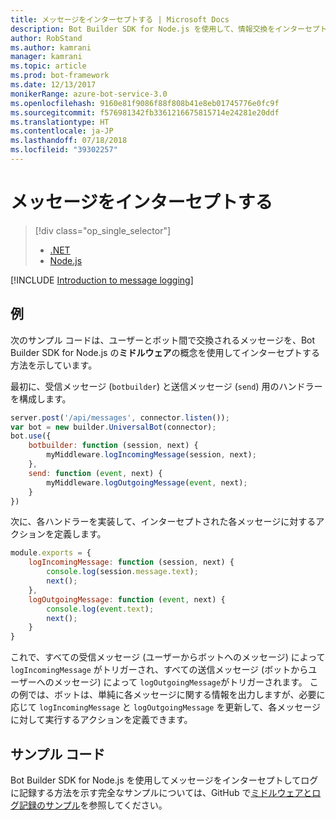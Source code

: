 ```yaml
---
title: メッセージをインターセプトする | Microsoft Docs
description: Bot Builder SDK for Node.js を使用して、情報交換をインターセプトして処理することで、ログやその他のレコードを作成する方法について説明します。
author: RobStand
ms.author: kamrani
manager: kamrani
ms.topic: article
ms.prod: bot-framework
ms.date: 12/13/2017
monikerRange: azure-bot-service-3.0
ms.openlocfilehash: 9160e81f9086f88f808b41e8eb01745776e0fc9f
ms.sourcegitcommit: f576981342fb3361216675815714e24281e20ddf
ms.translationtype: HT
ms.contentlocale: ja-JP
ms.lasthandoff: 07/18/2018
ms.locfileid: "39302257"
---
```

# <a name="intercept-messages"></a>メッセージをインターセプトする
> [!div class="op_single_selector"]
> - [.NET](../dotnet/bot-builder-dotnet-middleware.md)
> - [Node.js](../nodejs/bot-builder-nodejs-intercept-messages.md)

[!INCLUDE [Introduction to message logging](../includes/snippet-message-logging-intro.md)]

## <a name="example"></a>例

次のサンプル コードは、ユーザーとボット間で交換されるメッセージを、Bot Builder SDK for Node.js の**ミドルウェア**の概念を使用してインターセプトする方法を示しています。 

最初に、受信メッセージ (`botbuilder`) と送信メッセージ (`send`) 用のハンドラーを構成します。

```javascript
server.post('/api/messages', connector.listen());
var bot = new builder.UniversalBot(connector);
bot.use({
    botbuilder: function (session, next) {
        myMiddleware.logIncomingMessage(session, next);
    },
    send: function (event, next) {
        myMiddleware.logOutgoingMessage(event, next);
    }
})
```

次に、各ハンドラーを実装して、インターセプトされた各メッセージに対するアクションを定義します。

```javascript
module.exports = {
    logIncomingMessage: function (session, next) {
        console.log(session.message.text);
        next();
    },
    logOutgoingMessage: function (event, next) {
        console.log(event.text);
        next();
    }
}
```

これで、すべての受信メッセージ (ユーザーからボットへのメッセージ) によって `logIncomingMessage` がトリガーされ、すべての送信メッセージ (ボットからユーザーへのメッセージ) によって `logOutgoingMessage`がトリガーされます。
この例では、ボットは、単純に各メッセージに関する情報を出力しますが、必要に応じて `logIncomingMessage` と `logOutgoingMessage` を更新して、各メッセージに対して実行するアクションを定義できます。 

## <a name="sample-code"></a>サンプル コード

Bot Builder SDK for Node.js を使用してメッセージをインターセプトしてログに記録する方法を示す完全なサンプルについては、GitHub で<a href="https://github.com/Microsoft/BotBuilder-Samples/tree/master/Node/capability-middlewareLogging" target="_blank">ミドルウェアとログ記録のサンプル</a>を参照してください。
